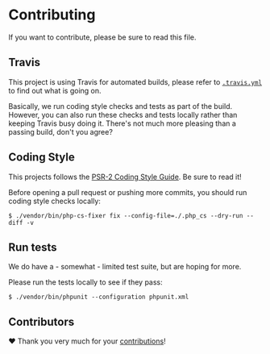 # Contributing

If you want to contribute, please be sure to read this file.


## Travis

This project is using Travis for automated builds, please refer to [`.travis.yml`](https://github.com/zendframework/modules.zendframework.com/blob/master/.travis.yml) 
to find out what is going on.

Basically, we run coding style checks and tests as part of the build. However, you can also run these checks and tests 
locally rather than keeping Travis busy doing it. There's not much more pleasing than a passing build, don't you agree?


## Coding Style

This projects follows the [PSR-2 Coding Style Guide](http://www.php-fig.org/psr/psr-2/). Be sure to read it!

Before opening a pull request or pushing more commits, you should run coding style checks locally:
 
```
$ ./vendor/bin/php-cs-fixer fix --config-file=./.php_cs --dry-run --diff -v
```


## Run tests

We do have a - somewhat - limited test suite, but are hoping for more. 

Please run the tests locally to see if they pass:

```
$ ./vendor/bin/phpunit --configuration phpunit.xml
```

## Contributors

:heart: Thank you very much for your [contributions](https://github.com/zendframework/modules.zendframework.com/graphs/contributors)!
